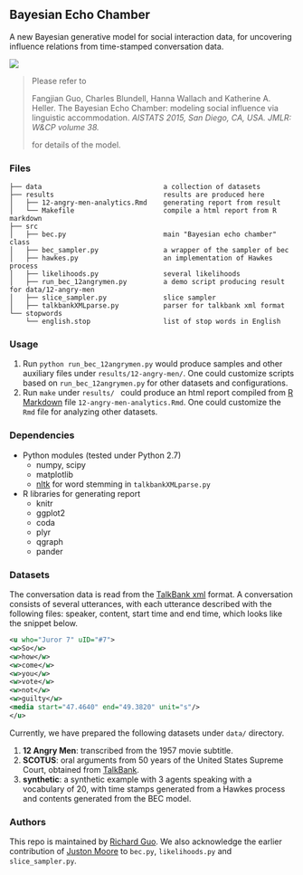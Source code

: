 ## Bayesian Echo Chamber

A new Bayesian generative model for social interaction data, for uncovering influence relations from time-stamped conversation data.

![](https://cloud.githubusercontent.com/assets/4409730/10062058/85cf2ad8-622c-11e5-8c4e-b0750eb6251c.png)

> Please refer to
> 
> Fangjian Guo, Charles Blundell, Hanna Wallach and Katherine A. Heller. The Bayesian Echo Chamber: modeling social influence via linguistic accommodation. *AISTATS 2015, San Diego, CA, USA. JMLR: W&CP volume 38.*
> 
> for details of the model.

### Files

``` 
├── data                              a collection of datasets
├── results                           results are produced here
│   ├── 12-angry-men-analytics.Rmd    generating report from result
│   └── Makefile                      compile a html report from R markdown
├── src
│   ├── bec.py                        main "Bayesian echo chamber" class
│   ├── bec_sampler.py                a wrapper of the sampler of bec
│   ├── hawkes.py                     an implementation of Hawkes process
│   ├── likelihoods.py                several likelihoods
│   ├── run_bec_12angrymen.py         a demo script producing result for data/12-angry-men
│   ├── slice_sampler.py              slice sampler
│   ├── talkbankXMLparse.py           parser for talkbank xml format
└── stopwords
    └── english.stop                  list of stop words in English
```

### Usage

1. Run `python run_bec_12angrymen.py` would produce samples and other auxiliary files under `results/12-angry-men/`. One could customize scripts based on `run_bec_12angrymen.py` for other datasets and configurations. 
2. Run `make` under `results/ ` could produce an html report compiled from [R Markdown](http://rmarkdown.rstudio.com) file `12-angry-men-analytics.Rmd`. One could customize the `Rmd` file for analyzing other datasets.

### Dependencies

- Python modules (tested under Python 2.7)
  - numpy, scipy
  - matplotlib
  - [nltk](http://www.nltk.org) for word stemming in `talkbankXMLparse.py`
- R libraries for generating report
  - knitr
  - ggplot2
  - coda
  - plyr
  - qgraph
  - pander

### Datasets

The conversation data is read from the [TalkBank xml](https://talkbank.org/software/) format. A conversation consists of several utterances, with each utterance described with the following files: speaker, content, start time and end time, which looks like the snippet below.

``` xml
<u who="Juror 7" uID="#7">
<w>So</w>
<w>how</w>
<w>come</w>
<w>you</w>
<w>vote</w>
<w>not</w>
<w>guilty</w>
<media start="47.4640" end="49.3820" unit="s"/>
</u>
```

Currently, we have prepared the following datasets under `data/` directory.

1. **12 Angry Men**: transcribed from the 1957 movie subtitle. 
2. **SCOTUS**: oral arguments from 50 years of the United States Supreme Court, obtained from [TalkBank](http://talkbank.org/data/Meeting/SCOTUS/).
3. **synthetic**: a synthetic example with 3 agents speaking with a vocabulary of 20, with time stamps generated from a Hawkes process and contents generated from the BEC model.

### Authors

This repo is maintained by [Richard Guo](http://richardkwo.net). We also acknowledge the earlier contribution of [Juston Moore](https://people.cs.umass.edu/~jmoore/) to `bec.py`, `likelihoods.py` and `slice_sampler.py`.

